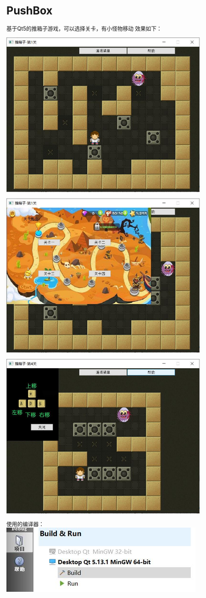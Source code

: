 # PushBox
基于Qt5的推箱子游戏，可以选择关卡，有小怪物移动
效果如下：

![p1](https://github.com/TomShaoquan/PushBox/blob/master/show/p1.jpg)

![p1](https://github.com/TomShaoquan/PushBox/blob/master/show/p2.jpg)

![p1](https://github.com/TomShaoquan/PushBox/blob/master/show/p3.jpg)

使用的编译器：
![p1](https://github.com/TomShaoquan/PushBox/blob/master/show/p4.jpg)
